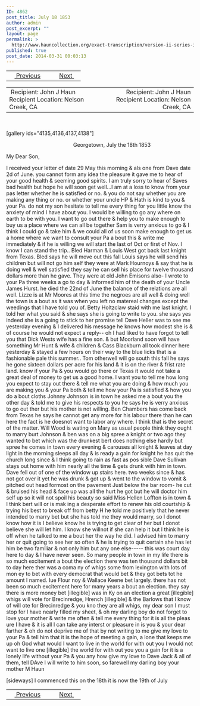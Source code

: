 ```yaml
---
ID: 4862
post_title: July 18 1853
author: admin
post_excerpt: ""
layout: page
permalink: >
  http://www.hauncollection.org/exact-transcription/version-ii-series-ii/july-18-1853/
published: true
post_date: 2014-03-31 00:03:13
---
```

<table style="width: 100%;" align="center">
<tbody>
<tr>
<td width="50%"> <a href="http://www.hauncollection.org/version-2/version-ii-series-ii/june-27-1853/"><img src="https://lh3.googleusercontent.com/-EFJpxxNiPNw/VqgtWBCZrMI/AAAAAAAAAFU/WfY4lPFWWkg/s800-Ic42/Soeb-Plain-Arrows-8-10px.png" alt="" width="10" height="10" /> Previous</a></td>
<td style="text-align: right;"><a href="http://www.hauncollection.org/version-2/version-ii-series-ii/november-29-1853/">Next <img src="https://lh3.googleusercontent.com/-67k0cYlpXHw/VqgtWKz1MXI/AAAAAAAAAFU/k9PW_Piyurk/s800-Ic42/Soeb-Plain-Arrows-5-10px.png" alt="" width="10" height="10" /></a></td>
</tr>
</tbody>
</table>
<table style="width: 100%;" align="center">
<tbody>
<tr>
<td width="50%"> Recipient: John J Haun
Recipient Location: Nelson Creek, CA</td>
<td style="text-align: right;">Recipient: John J Haun
Recipient Location: Nelson Creek, CA</td>
</tr>
</tbody>
</table>
&nbsp;

[gallery ids="4135,4136,4137,4138"]
<p style="padding-left: 180px;">Georgetown, July the 18th 1853</p>
My Dear Son,

I received your letter of date
29 May this morning &amp; als one from Dave date
2d of June. you cannot form any idea the pleasure
it gave me to hear of your good health &amp; seeming good
spirits. I am truly sorry to hear of Saves bad health
but hope he will soon get well...I am at a loss
to know from your pas letter whether he is satisfied
or no. &amp; you do not say whether you are making any
thing or no. or whether your uncle HP &amp; Hath
is kind to you &amp; your Pa. do not my son hesitate to tell
me every thing for you little know the anxiety of mind I
have about you. I would be willing to go any where on earth to
be with you. I want to go out there &amp; help you to make
enough to buy us a place where we can all be together
Sam is verry anxious to go &amp; I think I could go &amp; take
him &amp; we could all of us soon make enough to get us a
home where we want to consult your Pa a bout
this &amp; write me immediately &amp; if he is willing we will
start the last of Oct or first of Nov. I know I can stand
the trip.. Bled Harman &amp; Louis West got back last
knight from Texas. Bled says he will move out this fall
Louis says he will send his children but will not go him
self they were at Mark Hournoys &amp; say that he is doing well
&amp; well satisfied they say he can sell his place for twelve thousand
dollars more than he gave. They were at old John Emisons also-
I wrote to your Pa three weeks a go to day &amp; informed him
of the death of your Uncle James Hurst. he died the 22nd of June
the balance of the relations are all well. Lizze is at Mr Moores
at this time the negroes are all well &amp; doing well the town
is a bout as it was when you left no matereal changes except
the weedings that I have told you of. Betty Holtzclaw staid
with me last knight. I told her what you said &amp; she says
she is going to write to you. she says yes indeed she is a going
to stick to her promise tell Dave Heller was to see
me yesterday evening &amp; I delivered his message he knows
how modest she is &amp; of course he would not expect a reply--
oh I had liked to have forgot to tell you that Dick Wests
wife has a fine son. &amp; but Moorland soon will have something
Mr Hunt &amp; wife &amp; children &amp; Cass Blackburn all took dinner
here yesterday &amp; stayed a few hours on their way to the
blue licks that is a fashionable pale this summer..
Tom otherwell will go south this fall he says he gone
sixteen dollars per acre for his land &amp; it is on the
river &amp; frist rate land. know if your Pa &amp; you
would go there or Texas it would not take a great
deal of money to get us a good home. I want you
to tell me how long you expect to stay out there
&amp; tell me what you are doing &amp; how much you
are making you &amp; your Pa both &amp; tell me how
your Pa is satisfied &amp; how you do a bout cloths
Johnny Johnson is in town he asked me a bout you
the other day &amp; told me to give his respects to you
he says he is verry anxious to go out ther but
his mother is not willing. Ben Chambers
has come back from Texas he says he
cannot get any more for his labour there
than he can here the fact is he doesnot
want to labor any where. I think that is the
secret of the matter. Will Wood is wating on
Mary as usual people think they ought to marry
burt Johnson &amp; ben was on a big spree a knight or
two ago they wanted to bet which was the drunkest
bert does nothing else hardly but spree he comes
in town every evening &amp; carouses all knight &amp; leaves
at day light in the morning sleeps all day &amp; is
ready a gain for knight he has quit the church
long since &amp; I think going to rain as fast as pos
sible Dave Sullivan stays out home with
him nearly all the time &amp; gets drunk with him
in town. Dave fell out of one of the window
up stairs here. two weeks since &amp; has not got
over it yet he was drunk &amp; got up &amp; went to the
window to vomit &amp; pitched out head formost
on the pavement Just below the bar room-
he cut &amp; bruised his head &amp; face up was all the
hurt he got but he will doctor him self up
so it will not spoil his beauty so said Miss Hellen
Loffton is in town &amp; I think bert will or is mak
ing a desperate effort to renew his old courtship
&amp; trying his best to break off from betty H
he told me positively that he never intended
to marry bet but she has told me they would
marry, so I donot know how it is I believe know
he is trying to get clear of her but I donot believe
she will let him. I know she willnot if she can
help it but I think he is off when he talked to
me a bout her the way he did. I advised him to
marry her or quit going to see her so often &amp; he is trying
to quit certain she has let him be two familiar
&amp; not only him but any one else-----
this was court day here to day &amp; I have never
seen. So many people in town in my life there is so
much excitement a bout the election there was ten
thousand dollars bit to day here ther was a coma
ny of whigs some from lexington with lots of mon
ey to bet with every democrat that would bet &amp;
they got bets tot he amount I named. Iue Flour
noy &amp; Wallace Keene bet largely. there has not
been so much excitement here for many years a
bout an election. they say there is more money bet
[illegible] was in Ky on an election a great
[illegible] whigs will vote for Brecinredge, Hrench
[illegible] &amp; the Barlows that I know of will ote
for Brecinredge &amp; you kno they are all whigs, my dear son
I must stop for I have nearly filled my sheet, &amp; oh my darling
boy do not forget to love your mother &amp; write me
often &amp; tell me every thing for it is all the pleas
ure I have &amp; it is all I can take any interst or
pleasure in is you &amp; your dear farther &amp; oh do
not deprive me of that by not writing to me give
my love to your Pa &amp; tell him that it is the hope
of meeting a gain, a lone that keeps me up oh God
what would I want to live in the world for with out you
I would not want to live one [illegible] the world for with out you
you a gain for it is a lonely life without your Pa &amp; you any
how give my love to Dave Jack &amp; all of them, tell DAve I will write
to him soon, so farewell my darling boy your mother M Haun

[sideways]
I commenced this on the 18th it is now the 19th of July

<table style="width: 100%;" align="center">
<tbody>
<tr>
<td width="50%"> <a href="http://www.hauncollection.org/version-2/version-ii-series-ii/june-27-1853/"><img src="https://lh3.googleusercontent.com/-EFJpxxNiPNw/VqgtWBCZrMI/AAAAAAAAAFU/WfY4lPFWWkg/s800-Ic42/Soeb-Plain-Arrows-8-10px.png" alt="" width="10" height="10" /> Previous</a></td>
<td style="text-align: right;"><a href="http://www.hauncollection.org/version-2/version-ii-series-ii/november-29-1853/">Next <img src="https://lh3.googleusercontent.com/-67k0cYlpXHw/VqgtWKz1MXI/AAAAAAAAAFU/k9PW_Piyurk/s800-Ic42/Soeb-Plain-Arrows-5-10px.png" alt="" width="10" height="10" /></a></td>
</tr>
</tbody>
</table>